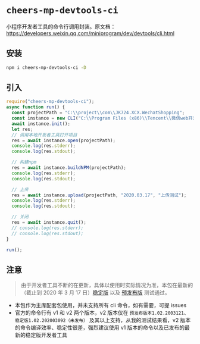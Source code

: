 # `cheers-mp-devtools-ci`

小程序开发者工具的命令行调用封装。原文档：https://developers.weixin.qq.com/miniprogram/dev/devtools/cli.html

## 安装

```bash
npm i cheers-mp-devtools-ci -D
```

## 引入

```js
require("cheers-mp-devtools-ci");
async function run() {
  const projectPath = "C:\\project\\com\\JK724.XCX.WechatShopping";
  const instance = new CLI("C:\\Program Files (x86)\\Tencent\\微信web开发者工具", "v1");
  await instance.init();
  let res;
  // 调用本地开发者工具打开项目
  res = await instance.open(projectPath);
  console.log(res.stderr);
  console.log(res.stdout);

  // 构建npm
  res = await instance.buildNPM(projectPath);
  console.log(res.stderr);
  console.log(res.stdout);

  // 上传
  res = await instance.upload(projectPath, "2020.03.17", "上传测试");
  console.log(res.stderr);
  console.log(res.stdout);

  // 关闭
  res = await instance.quit();
  // console.log(res.stderr);
  // console.log(res.stdout);
}

run();
```

## 注意

> 由于开发者工具不断的在更新，具体以使用时实际情况为准，本包在最新的（截止到 2020 年 3 月 17 日）[稳定版](https://developers.weixin.qq.com/community/develop/doc/000ca485d088388d9379d646c56c01) 以及 [预发布版](https://developers.weixin.qq.com/community/develop/doc/0004064f12424003b90a1758f56c01) 测试通过。

- 本包作为主库配套包使用，并未支持所有 cli 命令，如有需要，可提 issues
- 官方的命令行有 v1 和 v2 两个版本，v2 版本仅在 `预发布版本1.02.2003121`、 `稳定版1.02.202003092（未发布）` 及其以上支持，从我的测试结果看，v2 版本的命令编译效率、稳定性很差，强烈建议使用 v1 版本的命令以及已发布的最新的稳定版开发者工具
